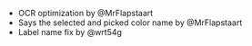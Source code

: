 - OCR optimization by @MrFlapstaart 
- Says the selected and picked color name by @MrFlapstaart 
- Label name fix by @wrt54g
